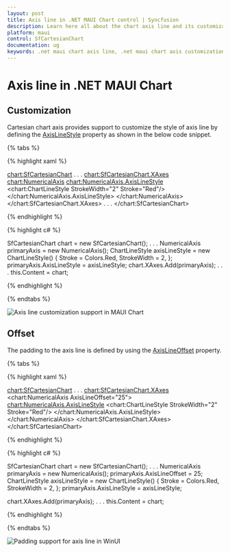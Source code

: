 ```yaml
---
layout: post
title: Axis line in .NET MAUI Chart control | Syncfusion
description: Learn here all about the chart axis line and its customization in Syncfusion® .NET MAUI Chart (SfCartesianChart) control.
platform: maui
control: SfCartesianChart
documentation: ug
keywords: .net maui chart axis line, .net maui chart axis customization, .net maui chart axisline guide, maui chart axis line settings, syncfusion maui chart axis line, .net maui chart axis styling, customize axis line .net maui chart.
---
```


# Axis line in .NET MAUI Chart

## Customization

Cartesian chart axis provides support to customize the style of axis line by defining the [AxisLineStyle](https://help.syncfusion.com/cr/maui/Syncfusion.Maui.Charts.ChartAxis.html#Syncfusion_Maui_Charts_ChartAxis_AxisLineStyle) property as shown in the below code snippet.

{% tabs %}

{% highlight xaml %}

<chart:SfCartesianChart>
    . . .
    <chart:SfCartesianChart.XAxes>
        <chart:NumericalAxis>
            <chart:NumericalAxis.AxisLineStyle>
                <chart:ChartLineStyle StrokeWidth="2"
                                      Stroke="Red"/>
            </chart:NumericalAxis.AxisLineStyle>
        </chart:NumericalAxis>
    </chart:SfCartesianChart.XAxes>
    . . .
</chart:SfCartesianChart>

{% endhighlight %}

{% highlight c# %}

SfCartesianChart chart = new SfCartesianChart();
. . .
NumericalAxis primaryAxis = new NumericalAxis();
ChartLineStyle axisLineStyle = new ChartLineStyle()
{
    Stroke = Colors.Red,
    StrokeWidth = 2,
};
primaryAxis.AxisLineStyle = axisLineStyle;
chart.XAxes.Add(primaryAxis);
. . .
this.Content = chart;

{% endhighlight %}

{% endtabs %}

![Axis line customization support in MAUI Chart](Axis_images/maui_chart_axis_linestyle.jpg)

## Offset

The padding to the axis line is defined by using the [AxisLineOffset](https://help.syncfusion.com/cr/maui/Syncfusion.Maui.Charts.ChartAxis.html#Syncfusion_Maui_Charts_ChartAxis_AxisLineOffset) property.

{% tabs %}

{% highlight xaml %}

<chart:SfCartesianChart>
    . . .
    <chart:SfCartesianChart.XAxes>
        <chart:NumericalAxis AxisLineOffset="25">
            <chart:NumericalAxis.AxisLineStyle>
                <chart:ChartLineStyle StrokeWidth="2"
                                      Stroke="Red"/>
            </chart:NumericalAxis.AxisLineStyle>
        </chart:NumericalAxis>
    </chart:SfCartesianChart.XAxes>
</chart:SfCartesianChart>

{% endhighlight %}

{% highlight c# %}

SfCartesianChart chart = new SfCartesianChart();
. . .
NumericalAxis primaryAxis = new NumericalAxis();
primaryAxis.AxisLineOffset = 25;
ChartLineStyle axisLineStyle = new ChartLineStyle()
{
    Stroke = Colors.Red,
    StrokeWidth = 2,
};
primaryAxis.AxisLineStyle = axisLineStyle;

chart.XAxes.Add(primaryAxis);
. . .
this.Content = chart;

{% endhighlight %}

{% endtabs %}

![Padding support for axis line in WinUI](Axis_images/maui_chart_axis_line_offset.jpg)
